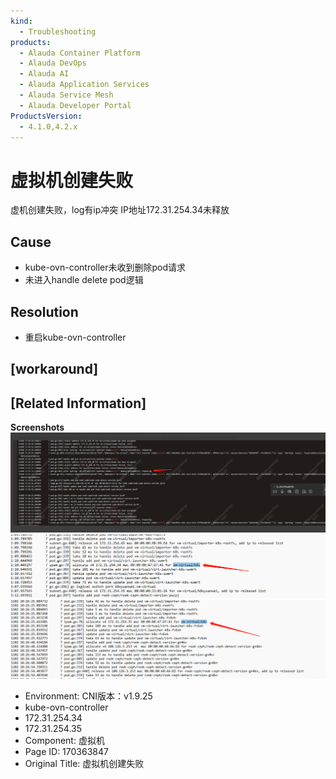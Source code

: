 ```yaml
---
kind:
  - Troubleshooting
products:
  - Alauda Container Platform
  - Alauda DevOps
  - Alauda AI
  - Alauda Application Services
  - Alauda Service Mesh
  - Alauda Developer Portal
ProductsVersion:
  - 4.1.0,4.2.x
---
```

<!-- A type of document that involves encountering a fault, diagnosing it, performing root cause analysis, and providing solutions. -->

# 虚拟机创建失败

虚机创建失败，log有ip冲突 IP地址172.31.254.34未释放

## Cause
- kube-ovn-controller未收到删除pod请求
- 未进入handle delete pod逻辑

## Resolution
- 重启kube-ovn-controller

## [workaround]

## [Related Information]
**Screenshots**
![](assets/xu-ni-ji-chuang-jian-shi-bai/image-2023-11-13_13-7-42.png)
![](assets/xu-ni-ji-chuang-jian-shi-bai/image-2023-11-13_13-9-54.png)
![](assets/xu-ni-ji-chuang-jian-shi-bai/image-2023-11-13_13-42-53.png)
- Environment: CNI版本：v1.9.25
- kube-ovn-controller
- 172.31.254.34
- 172.31.254.35
- Component: 虚拟机
- Page ID: 170363847
- Original Title: 虚拟机创建失败
